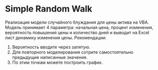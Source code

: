 # Simple Random Walk
Реализация модели случайного блуждания для цены актива на VBA. Модель принимает 4 параметра: начальная цена, процент изменения, вероятность повышения цены и количество дней и выводит на Excel лист динамику изменения цены.
Рекомендации:
1. Вероятность вводите через запятую.
2. Для повторного моделирования сотрите самостоятельно предыдущие написанные значения.
3. По этим точкам можете построить график.
